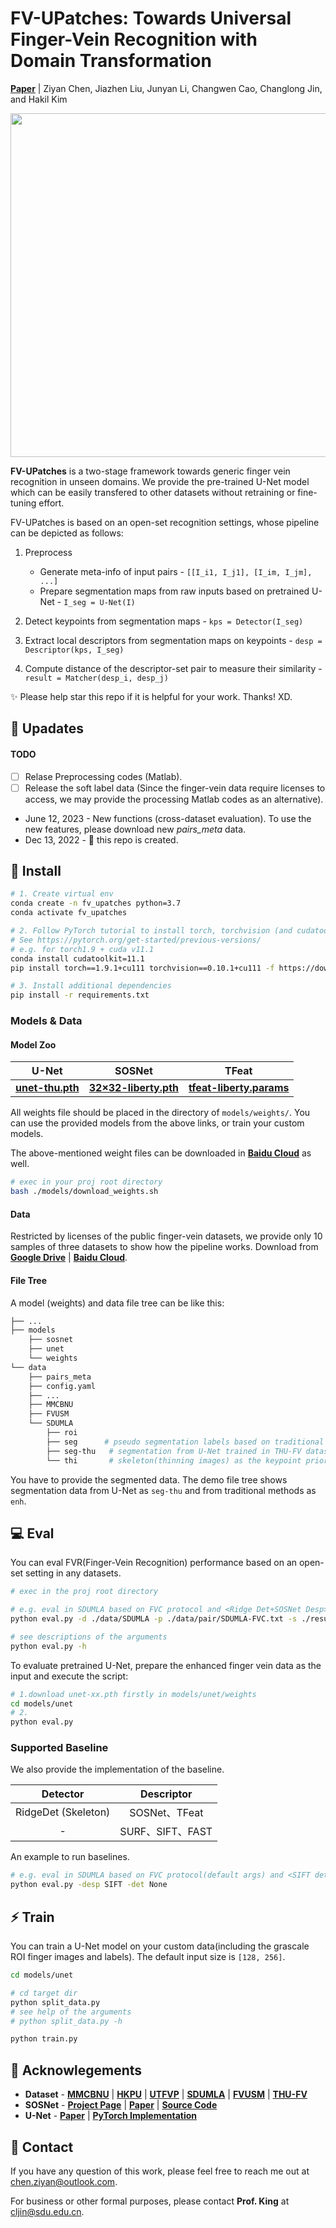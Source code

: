 # FV-UPatches: Towards Universal Finger-Vein Recognition with Domain Transformation

[**Paper**](https://arxiv.org/pdf/2206.01061) 
| Ziyan Chen, Jiazhen Liu, Junyan Li, Changwen Cao, Changlong Jin, and Hakil Kim

<p align="center">
  <img src="figure/architecture.jpg" width=550>
</p>

**FV-UPatches** is a two-stage framework towards generic finger vein recognition in unseen domains.
We provide the pre-trained U-Net model which can be easily transfered to other datasets without retraining or fine-tuning effort.

FV-UPatches is based on an open-set recognition settings, whose pipeline can be depicted as follows:

1. Preprocess
   - Generate meta-info of input pairs - `[[I_i1, I_j1], [I_im, I_jm], ...]`
   - Prepare segmentation maps from raw inputs based on pretrained U-Net - `I_seg = U-Net(I)`

2. Detect keypoints from segmentation maps - `kps = Detector(I_seg)`

3. Extract local descriptors from segmentation maps on keypoints - `desp = Descriptor(kps, I_seg)`

4. Compute distance of the descriptor-set pair to measure their similarity - 
`result = Matcher(desp_i, desp_j)`

✨ Please help star this repo if it is helpful for your work. Thanks! XD.

## 🚩 Upadates
#### TODO
- [ ] Relase Preprocessing codes (Matlab).
- [ ] Release the soft label data 
(Since the finger-vein data require licenses to access, we may provide the processing Matlab codes as an alternative).

* June 12, 2023 - New functions (cross-dataset evaluation). To use the new features, please download new *pairs_meta* data.
* Dec 13, 2022 - 🚀 this repo is created.

## 🔧 Install
```bash
# 1. Create virtual env
conda create -n fv_upatches python=3.7
conda activate fv_upatches

# 2. Follow PyTorch tutorial to install torch, torchvision (and cudatoolkit) according to your env.
# See https://pytorch.org/get-started/previous-versions/
# e.g. for torch1.9 + cuda v11.1
conda install cudatoolkit=11.1
pip install torch==1.9.1+cu111 torchvision==0.10.1+cu111 -f https://download.pytorch.org/whl/torch_stable.html

# 3. Install additional dependencies
pip install -r requirements.txt
```

### Models & Data

#### Model Zoo

|            U-Net            |        SOSNet        | TFeat|
|:---------------------------:|:--------------------:|:---:|
| [**unet-thu.pth**](https://drive.google.com/file/d/1NDJuzo6SpIIYCfdMlWosJSvaCsPZRicW/view?usp=share_link) | [**32×32-liberty.pth**](https://github.com/scape-research/SOSNet/blob/master/sosnet-weights/sosnet-32x32-liberty.pth) | [**tfeat-liberty.params**](https://github.com/vbalnt/tfeat/blob/master/pretrained-models/tfeat-liberty.params)|

All weights file should be placed in the directory of `models/weights/`.
You can use the provided models from the above links, or train your custom models.

The above-mentioned weight files can be downloaded in [**Baidu Cloud**](https://pan.baidu.com/s/1DsOx1rHZuUROQLm-EleFhQ?pwd=srqu) as well.

```bash
# exec in your proj root directory
bash ./models/download_weights.sh
```

#### Data
Restricted by licenses of the public finger-vein datasets, we provide only 10 samples of three datasets to show how the pipeline works.
Download from [**Google Drive**](https://drive.google.com/drive/folders/1DmJAnlWKMup1ti9UBTZgA6qKEW6Ehtsk?usp=sharing) | [**Baidu Cloud**](https://pan.baidu.com/s/1md6Fiv6AQLD2PsCZtekthA?pwd=bkfn).


#### File Tree
A model (weights) and data file tree can be like this:
```bash
├── ...
├── models
    ├── sosnet
    ├── unet
    └── weights
└── data
    ├── pairs_meta
    ├── config.yaml
    ├── ...
    ├── MMCBNU
    ├── FVUSM
    └── SDUMLA
        ├── roi
        ├── seg      # pseudo segmentation labels based on traditional methods
        ├── seg-thu   # segmentation from U-Net trained in THU-FV dataset
        └── thi       # skeleton(thinning images) as the keypoint priors
```
You have to provide the segmented data. The demo file tree shows segmentation data from U-Net as `seg-thu` and from traditional methods as `enh`.

## 💻 Eval

You can eval FVR(Finger-Vein Recognition) performance based on an open-set setting in any datasets.

```bash
# exec in the proj root directory

# e.g. eval in SDUMLA based on FVC protocol and <Ridge Det+SOSNet Desp>
python eval.py -d ./data/SDUMLA -p ./data/pair/SDUMLA-FVC.txt -s ./results -desp SOSNet -det RidgeDet 

# see descriptions of the arguments
python eval.py -h
```

To evaluate pretrained U-Net, prepare the enhanced finger vein data as the input and execute the script:

```bash
# 1.download unet-xx.pth firstly in models/unet/weights
cd models/unet
# 2.
python eval.py
```


### Supported Baseline

We also provide the implementation of the baseline.

| Detector | Descriptor |
|:---:|:---:|
| RidgeDet (Skeleton) | SOSNet、TFeat |
| - | SURF、SIFT、FAST |

An example to run baselines.
```bash
# e.g. eval in SDUMLA based on FVC protocol(default args) and <SIFT det+desp>
python eval.py -desp SIFT -det None
```

## ⚡ Train
You can train a U-Net model on your custom data(including the grascale ROI finger images and labels). The default input size is `[128, 256]`.
```bash
cd models/unet

# cd target dir
python split_data.py
# see help of the arguments
# python split_data.py -h

python train.py
```

## 📜 Acknowlegements

* **Dataset** -
    [**MMCBNU**](https://www.researchgate.net/profile/Yu-Lu-16/publication/271552773_An_available_database_for_the_research_of_finger_vein_recognition/links/54d9f8ba0cf2970e4e7d4188)
  | [**HKPU**](https://www.researchgate.net/profile/Yingbo-Zhou/publication/51715256_Human_Identification_Using_Finger_Images/links/542d6af80cf27e39fa942bf1/Human-Identification-Using-Finger-Images.pdf)
  | [**UTFVP**](https://ieeexplore.ieee.org/abstract/document/6743955)
  | [**SDUMLA**](https://www.researchgate.net/profile/Lili-Liu-7/publication/221141502_Lecture_Notes_in_Computer_Science/links/09e4150631126c043f000000/Lecture-Notes-in-Computer-Science.pdf)
  | [**FVUSM**](https://www.sciencedirect.com/science/article/abs/pii/S0957417413009536)
  | [**THU-FV**](https://www.sigs.tsinghua.edu.cn/labs/vipl/thu-fvfdt.html)
* **SOSNet** - 
    [**Project Page**](https://research.scape.io/sosnet/)
  | [**Paper**](https://arxiv.org/abs/1904.05019)
  | [**Source Code**](https://github.com/scape-research/SOSNet)
* **U-Net** - 
    [**Paper**](https://arxiv.org/abs/1505.04597)
  | [**PyTorch Implementation**](https://github.com/nikhilroxtomar/Retina-Blood-Vessel-Segmentation-in-PyTorch)

## 📧 Contact
If you have any question of this work, please feel free to reach me out at [chen.ziyan@outlook.com](chen.ziyan@outlook.com).

For business or other formal purposes, please contact **Prof. King** at [cljin@sdu.edu.cn](cljin@sdu.edu.cn).

